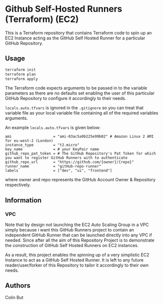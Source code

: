 # Github Self-Hosted Runners (Terraform) (EC2)

This is a Terraform repository that contains Terraform code to spin up an EC2 Instance acting as the GitHub Self Hosted Runner for a particular GitHub Repository.

## Usage

```bash
terraform init
terraform plan
terraform apply
```

The Terraform code expects arguments to be passed in to the variable parameters as there are no defaults set enabling the user of this particular GitHub Repository to configure it accordingly to their needs.

`locals.auto.tfvars` is ignored in the `.gitignore` so you can treat that variable file as your local variable file containing all of the required variables arguments.

An example `locals.auto.tfvars` is given below:

```hcl
ami                   = "ami-03ac5a9b225e99b02" # Amazon Linux 2 AMI for eu-west-2 (London)
instance_type         = "t2.micro"
key_name              = # your KeyPair name
github_repo_pat_token = # The GitHub Repository's Pat Token for which you want to register GitHub Runners with to authenticate
github_repo_url       = "https://github.com/{owner}/{repo}"
runner_name           = "gitHub-repo-runner"
labels                = ["dev", "ui", "frontend"]
```

where owner and repo represents the GitHub Account Owner & Repository respectively.

## Information

### VPC
Note that by design not launching the EC2 Auto Scaling Group in a VPC simply because i want this GitHub Runners project to contain an independent GitHub Runner that can be launched directly into any VPC if needed. Since after all the aim of this Repository Project is to demonstrate the construction of GitHub Self Hosted Runners on EC2 instances.

As a result, this project enables the spinning up of a very simplistic EC2 Instance to act as a GitHub Self Hosted Runner. It is left to any future reader/user/forker of this Repository to tailor it accordingly to their own needs.

## Authors

Colin But
